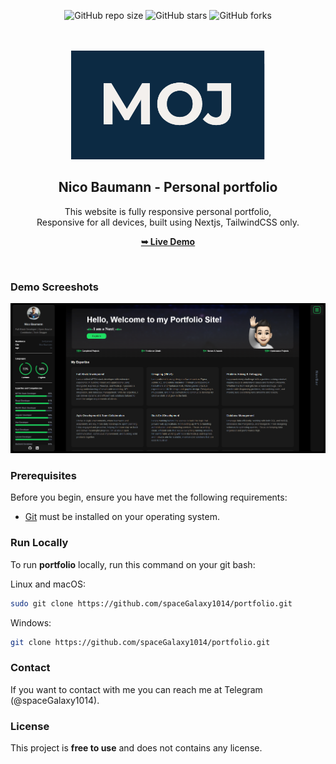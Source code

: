 <div align="center">
  
  ![GitHub repo size](https://img.shields.io/github/repo-size/spaceGalaxy1014/portfolio)
  ![GitHub stars](https://img.shields.io/github/stars/spaceGalaxy1014/portfolio?style=social)
  ![GitHub forks](https://img.shields.io/github/forks/spaceGalaxy1014/portfolio?style=social)
  <!-- [![Twitter Follow](https://img.shields.io/twitter/follow/iosamajavaid?style=social)](https://twitter.com/intent/follow?screen_name=iosamajavaid) -->

  <br />
  <br />
  
  <img src="./public/readme-images/moj.png" />

  <h2 align="center">Nico Baumann - Personal portfolio</h2>

This website is fully responsive personal portfolio, <br />Responsive for all devices, built using Nextjs, TailwindCSS only.

<a href="https://spaceGalaxy1014.vercel.app/"><strong>➥ Live Demo</strong></a>

</div>

<br />

### Demo Screeshots

![Baumann Portfolio Desktop Demo](./public/readme-images/portfolio.png "Desktop Demo")

### Prerequisites

Before you begin, ensure you have met the following requirements:

- [Git](https://git-scm.com/downloads "Download Git") must be installed on your operating system.

### Run Locally

To run **portfolio** locally, run this command on your git bash:

Linux and macOS:

```bash
sudo git clone https://github.com/spaceGalaxy1014/portfolio.git
```

Windows:

```bash
git clone https://github.com/spaceGalaxy1014/portfolio.git
```

### Contact

If you want to contact with me you can reach me at Telegram (@spaceGalaxy1014).

### License

This project is **free to use** and does not contains any license.
